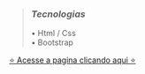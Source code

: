 >### *Tecnologias*
> • Html / Css
<br> • Bootstrap

[⭐ Acesse a pagina clicando aqui ⭐](https://robertodev3.github.io/Results-Summary-Component/)